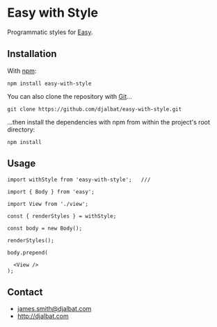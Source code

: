 # Easy with Style

Programmatic styles for [Easy](https://github.com/djalbat/easy).

## Installation

With [npm](https://www.npmjs.com/):

    npm install easy-with-style

You can also clone the repository with [Git](https://git-scm.com/)...

    git clone https://github.com/djalbat/easy-with-style.git

...then install the dependencies with npm from within the project's root directory:

    npm install

## Usage

```
import withStyle from 'easy-with-style';   ///

import { Body } from 'easy';

import View from './view';

const { renderStyles } = withStyle;

const body = new Body();

renderStyles();

body.prepend(

  <View />
);
```

## Contact

- james.smith@djalbat.com
- http://djalbat.com
